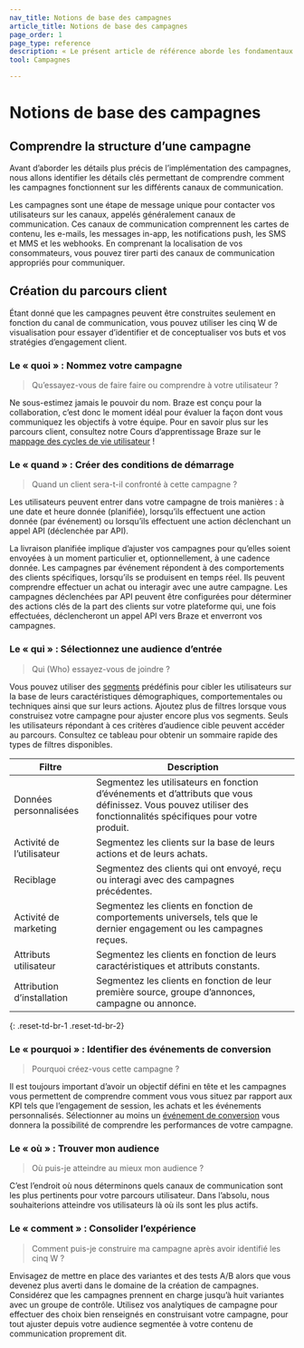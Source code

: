```yaml
---
nav_title: Notions de base des campagnes
article_title: Notions de base des campagnes
page_order: 1
page_type: reference
description: « Le présent article de référence aborde les fondamentaux des campagnes, notamment diverses questions que vous devez vous poser lorsque vous configurez votre première campagne. »
tool: Campagnes

---
```


# Notions de base des campagnes

## Comprendre la structure d’une campagne

Avant d’aborder les détails plus précis de l’implémentation des campagnes, nous allons identifier les détails clés permettant de comprendre comment les campagnes fonctionnent sur les différents canaux de communication.

Les campagnes sont une étape de message unique pour contacter vos utilisateurs sur les canaux, appelés généralement canaux de communication. Ces canaux de communication comprennent les cartes de contenu, les e-mails, les messages in-app, les notifications push, les SMS et MMS et les webhooks. En comprenant la localisation de vos consommateurs, vous pouvez tirer parti des canaux de communication appropriés pour communiquer.

## Création du parcours client

Étant donné que les campagnes peuvent être construites seulement en fonction du canal de communication, vous pouvez utiliser les cinq W de visualisation pour essayer d’identifier et de conceptualiser vos buts et vos stratégies d’engagement client.

### Le « quoi » : Nommez votre campagne

> Qu’essayez-vous de faire faire ou comprendre à votre utilisateur ?

Ne sous-estimez jamais le pouvoir du nom. Braze est conçu pour la collaboration, c’est donc le moment idéal pour évaluer la façon dont vous communiquez les objectifs à votre équipe. Pour en savoir plus sur les parcours client, consultez notre Cours d’apprentissage Braze sur le [mappage des cycles de vie utilisateur](https://learning.braze.com/mapping-customer-lifecycles) !

### Le « quand » : Créer des conditions de démarrage

> Quand un client sera-t-il confronté à cette campagne ? 

Les utilisateurs peuvent entrer dans votre campagne de trois manières : à une date et heure donnée (planifiée), lorsqu’ils effectuent une action donnée (par événement) ou lorsqu’ils effectuent une action déclenchant un appel API (déclenchée par API). 

La livraison planifiée implique d’ajuster vos campagnes pour qu’elles soient envoyées à un moment particulier et, optionnellement, à une cadence donnée. Les campagnes par événement répondent à des comportements des clients spécifiques, lorsqu’ils se produisent en temps réel. Ils peuvent comprendre effectuer un achat ou interagir avec une autre campagne. Les campagnes déclenchées par API peuvent être configurées pour déterminer des actions clés de la part des clients sur votre plateforme qui, une fois effectuées, déclencheront un appel API vers Braze et enverront vos campagnes.

### Le « qui » : Sélectionnez une audience d’entrée

> Qui (Who) essayez-vous de joindre ? 

Vous pouvez utiliser des [segments]({{site.baseurl}}/user_guide/engagement_tools/segments) prédéfinis pour cibler les utilisateurs sur la base de leurs caractéristiques démographiques, comportementales ou techniques ainsi que sur leurs actions. Ajoutez plus de filtres lorsque vous construisez votre campagne pour ajuster encore plus vos segments. Seuls les utilisateurs répondant à ces critères d’audience cible peuvent accéder au parcours. Consultez ce tableau pour obtenir un sommaire rapide des types de filtres disponibles.

| Filtre | Description |
|---|---|
| Données personnalisées | Segmentez les utilisateurs en fonction d’événements et d’attributs que vous définissez. Vous pouvez utiliser des fonctionnalités spécifiques pour votre produit. |
| Activité de l’utilisateur | Segmentez les clients sur la base de leurs actions et de leurs achats. |
| Reciblage | Segmentez des clients qui ont envoyé, reçu ou interagi avec des campagnes précédentes. |
| Activité de marketing | Segmentez les clients en fonction de comportements universels, tels que le dernier engagement ou les campagnes reçues. |
| Attributs utilisateur | Segmentez les clients en fonction de leurs caractéristiques et attributs constants. |
| Attribution d’installation | Segmentez les clients en fonction de leur première source, groupe d’annonces, campagne ou annonce. |
{: .reset-td-br-1 .reset-td-br-2}

### Le « pourquoi » : Identifier des événements de conversion

> Pourquoi créez-vous cette campagne ? 

Il est toujours important d’avoir un objectif défini en tête et les campagnes vous permettent de comprendre comment vous vous situez par rapport aux KPI tels que l’engagement de session, les achats et les événements personnalisés. Sélectionner au moins un [événement de conversion]({{site.baseurl}}/user_guide/engagement_tools/campaigns/building_campaigns/conversion_events/) vous donnera la possibilité de comprendre les performances de votre campagne.

### Le « où » : Trouver mon audience

> Où puis-je atteindre au mieux mon audience ?

C’est l’endroit où nous déterminons quels canaux de communication sont les plus pertinents pour votre parcours utilisateur. Dans l’absolu, nous souhaiterions atteindre vos utilisateurs là où ils sont les plus actifs.

### Le « comment » : Consolider l’expérience

> Comment puis-je construire ma campagne après avoir identifié les cinq W ?

Envisagez de mettre en place des variantes et des tests A/B alors que vous devenez plus averti dans le domaine de la création de campagnes. Considérez que les campagnes prennent en charge jusqu’à huit variantes avec un groupe de contrôle. Utilisez vos analytiques de campagne pour effectuer des choix bien renseignés en construisant votre campagne, pour tout ajuster depuis votre audience segmentée à votre contenu de communication proprement dit.

